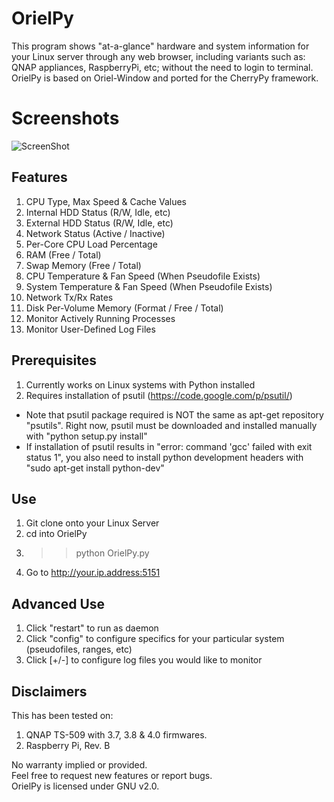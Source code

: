 # OrielPy

This program shows "at-a-glance" hardware and system information for your Linux server through any web browser, 
including variants such as: QNAP appliances, RaspberryPi, etc; without the need to login to terminal.  OrielPy
is based on Oriel-Window and ported for the CherryPy framework.
 
# Screenshots
![ScreenShot](https://raw.github.com/theguardian/OrielPy/master/data/images/screenshots/qnap_interface.jpg)

## Features

1. CPU Type, Max Speed & Cache Values
2. Internal HDD Status (R/W, Idle, etc)
3. External HDD Status (R/W, Idle, etc)
4. Network Status (Active / Inactive)
5. Per-Core CPU Load Percentage
6. RAM (Free / Total)
7. Swap Memory (Free / Total)
8. CPU Temperature & Fan Speed (When Pseudofile Exists)
9. System Temperature & Fan Speed (When Pseudofile Exists)
10. Network Tx/Rx Rates
11. Disk Per-Volume Memory (Format / Free / Total)
12. Monitor Actively Running Processes
13. Monitor User-Defined Log Files

## Prerequisites
1. Currently works on Linux systems with Python installed
2. Requires installation of psutil (https://code.google.com/p/psutil/)
* Note that psutil package required is NOT the same as apt-get repository "psutils". Right now, psutil must be downloaded and installed manually with "python setup.py install"
* If installation of psutil results in "error: command 'gcc' failed with exit status 1", you also need to install python development headers with "sudo apt-get install python-dev"

## Use
1. Git clone onto your Linux Server
2. cd into OrielPy
3. >> python OrielPy.py
4. Go to http://your.ip.address:5151

## Advanced Use
1. Click "restart" to run as daemon
2. Click "config" to configure specifics for your particular system (pseudofiles, ranges, etc)
3. Click [+/-] to configure log files you would like to monitor

## Disclaimers

This has been tested on:
1. QNAP TS-509 with 3.7, 3.8 & 4.0 firmwares.  
2. Raspberry Pi, Rev. B

No warranty implied or provided.  
Feel free to request new features or report bugs.  
OrielPy is licensed under GNU v2.0.